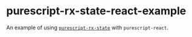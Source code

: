 # purescript-rx-state-react-example

An example of using [`purescript-rx-state`](https://github.com/jasonzoladz/purescript-rx-state) with `purescript-react`.
